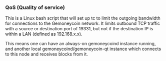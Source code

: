 ### QoS (Quality of service) ###

This is a Linux bash script that will set up tc to limit the outgoing bandwidth for connections to the Gemoneycoin network. It limits outbound TCP traffic with a source or destination port of 19331, but not if the destination IP is within a LAN (defined as 192.168.x.x).

This means one can have an always-on gemoneycoind instance running, and another local gemoneycoind/gemoneycoin-qt instance which connects to this node and receives blocks from it.
